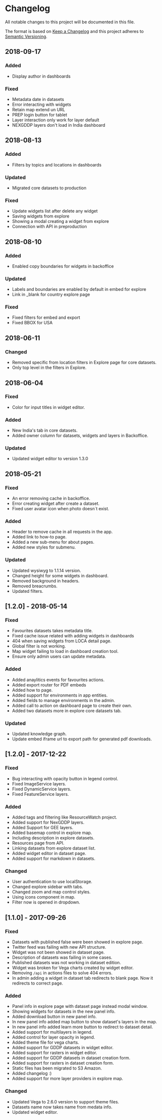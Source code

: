 # Changelog

All notable changes to this project will be documented in this file.

The format is based on [Keep a Changelog](http://keepachangelog.com/en/1.0.0/)
and this project adheres to [Semantic Versioning](http://semver.org/spec/v2.0.0.html).

## 2018-09-17

### Added
- Display author in dashboards

### Fixed
- Metadata date in datasets
- Error interacting with widgets
- Retain map extend un URL
- PREP login button for tablet
- Layer interaction only work for layer default
- NEXGDDP layers don't load in India dashboard


## 2018-08-13

### Added
- Filters by topics and locations in dashboards

### Updated
- Migrated core datasets to production

### Fixed
- Update widgets list after delete any widget 
- Saving widgets from explore
- Showing a modal creating a widget from explore
- Connection with API in preproduction


## 2018-08-10

### Added
- Enabled copy boundaries for widgets in backoffice

### Updated

- Labels and boundaries are enabled by default in embed for explore
- Link in _blank for country explore page

### Fixed
- Fixed filters for embed and export
- Fixed BBOX for USA

## 2018-06-11

### Changed
- Removed specific from location filters in Explore page for core datasets.
- Only top level in the filters in Explore.

## 2018-06-04

### Fixed
- Color for input titles in widget editor.

### Added
- New India's tab in core datasets.
- Added owner column for datasets, widgets and layers in Backoffice.

### Updated
- Updated widget editor to version 1.3.0

## 2018-05-21

### Fixed
- An error removing cache in backoffice.
- Error creating widget after create a dataset.
- Fixed user avatar icon when photo doesn`t exist.

### Added
- Header to remove cache in all requests in the app.
- Added link to how-to page.
- Added a new sub-menu for about pages.
- Added new styles for submenu.

### Updated
- Updated wysiwyg to 1.1.14 version.
- Changed height for some widgets in dashboard.
- Removed background in headers.
- Removed breacrumbs.
- Updated filters.

## [1.2.0] - 2018-05-14

### Fixed
- Favourites datasets takes metadata title.
- Fixed cache issue related with adding widgets in dashboards
- 404 when saving widgets from LOCA detail page.
- Global filter is not working.
- Map widget failing to load in dashboard creation tool.
- Ensure only admin users can update metadata.

### Added
- Added anaylitics events for favourites actions.
- Added export router for PDF embeds
- Added how to page.
- Added support for environments in app entities.
- Added fields to manage environments in the admin.
- Added call to action on dashboard page to create their own.
- Added two datasets more in explore core datasets tab.

### Updated
- Updated knowledge graph.
- Update embed iframe url to export path for generated pdf downloads.

## [1.2.0] - 2017-12-22

### Fixed
- Bug interacting with opacity button in legend control.
- Fixed ImageService layers.
- Fixed DynamicService layers.
- Fixed FeatureService layers.

### Added
- Added tags and filtering like ResourceWatch project.
- Added support for NexGDDP layers.
- Added Support for GEE layers.
- Added basemap control in explore map.
- Including description in explore datasets.
- Resources page from API.
- Linking datasets from explore dataset list.
- Added widget editor in dataset page.
- Added support for markdown in datasets.

### Changed
- User authentication to use localStorage.
- Changed explore sidebar with tabs.
- Changed zoom and map control styles.
- Using icons component in map.
- Filter now is opened in dropdown.


## [1.1.0] - 2017-09-26

### Fixed
- Datasets with published false were been showed in explore page.
- Twitter feed was failing with new API structure.
- Widget was not been showed in dataset page.
- Description of datasets was failing in some cases.
- Published datasets was not working in dataset edition.
- Widget was broken for Vega charts created by widget editor.
- Removing `/api` in actions files to solve 404 errors.
- In admin adding a widget in dataset tab redirects to blank page. Now it redirects to correct page.

### Added
- Panel info in explore page with dataset page instead modal window.
- Showing widgets for datasets in the new panel info.
- Added download button in new panel info.
- In new panel info added map button to show dataset's layers in the map.
- In new panel info added learn more button to redirect to dataset detail.
- Added support for multilayers in legend.
- Added control for layer opacity in legend.
- Added theme file for vega charts.
- Added support for GDDP datasets in widget editor.
- Added support for rasters in widget editor.
- Added support for GDDP datasets in dataset creation form.
- Added support for rasters in dataset creation form.
- Static files has been migrated to S3 Amazon.
- Added changelog :)
- Added support for more layer providers in explore map.

### Changed
- Updated Vega to 2.6.0 version to support theme files.
- Datasets name now takes name from medata info.
- Updated widget editor.
